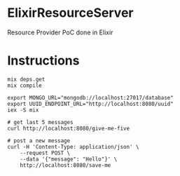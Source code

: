# ElixirResourceServer

Resource Provider PoC done in Elixir

# Instructions

    mix deps.get
    mix compile

    export MONGO_URL="mongodb://localhost:27017/database"
    export UUID_ENDPOINT_URL="http://localhost:8080/uuid"
    iex -S mix

    # get last 5 messages
    curl http://localhost:8080/give-me-five

    # post a new message
    curl -H 'Content-Type: application/json' \
        --request POST \
        --data '{"message": "Hello"}' \
        http://localhost:8080/save-me
